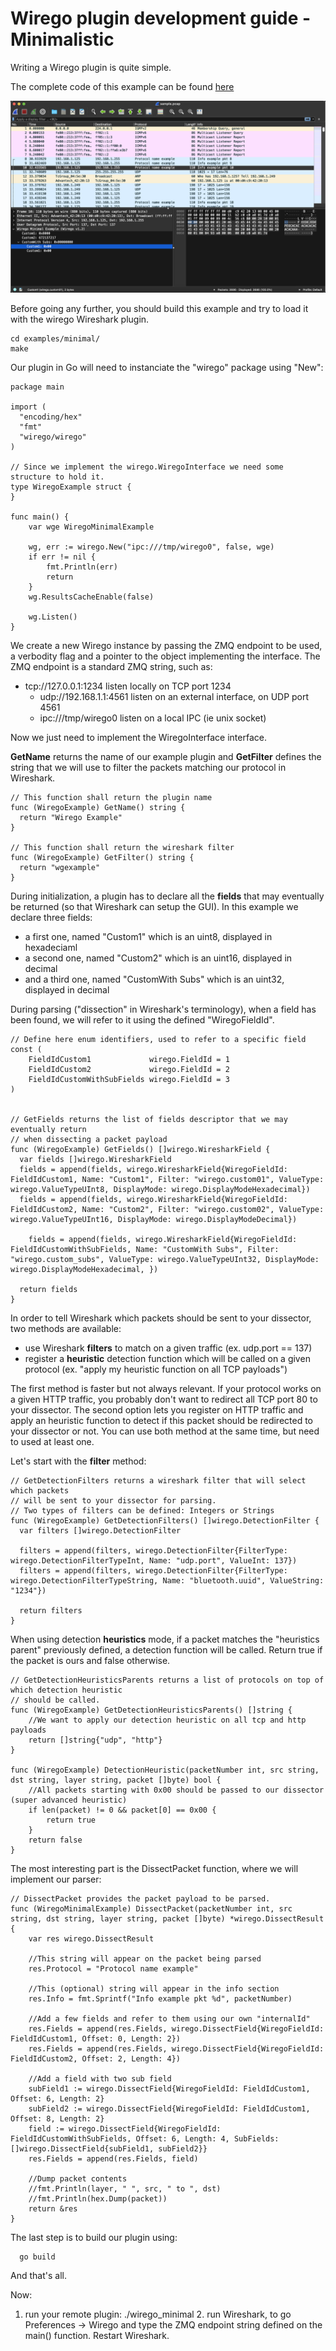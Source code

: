 # Wirego plugin development guide - Minimalistic

Writing a Wirego plugin is quite simple.

The complete code of this example can be found [here](./wirego_minimal.go)

![screenshot](./screenshot.png)


Before going any further, you should build this example and try to load it with the wirego Wireshark plugin.

    cd examples/minimal/
    make


Our plugin in Go will need to instanciate the "wirego" package using "New":

```golang
package main

import (
  "encoding/hex"
  "fmt"
  "wirego/wirego"
)

// Since we implement the wirego.WiregoInterface we need some structure to hold it.
type WiregoExample struct {
}

func main() {
	var wge WiregoMinimalExample

	wg, err := wirego.New("ipc:///tmp/wirego0", false, wge)
	if err != nil {
		fmt.Println(err)
		return
	}
	wg.ResultsCacheEnable(false)

	wg.Listen()
}
```

We create a new Wirego instance by passing the ZMQ endpoint to be used, a verbodity flag and a pointer to the object implementing the interface.
The ZMQ endpoint is a standard ZMQ string, such as:

  - tcp://127.0.0.1:1234  listen locally on TCP port 1234
	- udp://192.168.1.1:4561 listen on an external interface, on UDP port 4561
	- ipc:///tmp/wirego0 listen on a local IPC (ie unix socket)


Now we just need to implement the WiregoInterface interface.


**GetName** returns the name of our example plugin and **GetFilter** defines the string that we will use to filter the packets matching our protocol in Wireshark.


```golang
// This function shall return the plugin name
func (WiregoExample) GetName() string {
  return "Wirego Example"
}

// This function shall return the wireshark filter
func (WiregoExample) GetFilter() string {
  return "wgexample"
}
```

During initialization, a plugin has to declare all the **fields** that may eventually be returned (so that Wireshark can setup the GUI).
In this example we declare three fields:

  - a first one, named "Custom1" which is an uint8, displayed in hexadeciaml
  - a second one, named "Custom2" which is an uint16, displayed in decimal
  - and a third one, named "CustomWith Subs" which is an uint32, displayed in decimal

During parsing ("dissection" in Wireshark's terminology), when a field has been found, we will refer to it using the defined "WiregoFieldId".

```golang
// Define here enum identifiers, used to refer to a specific field
const (
	FieldIdCustom1             wirego.FieldId = 1
	FieldIdCustom2             wirego.FieldId = 2
	FieldIdCustomWithSubFields wirego.FieldId = 3
)


// GetFields returns the list of fields descriptor that we may eventually return
// when dissecting a packet payload
func (WiregoExample) GetFields() []wirego.WiresharkField {
  var fields []wirego.WiresharkField
  fields = append(fields, wirego.WiresharkField{WiregoFieldId: FieldIdCustom1, Name: "Custom1", Filter: "wirego.custom01", ValueType: wirego.ValueTypeUInt8, DisplayMode: wirego.DisplayModeHexadecimal})
  fields = append(fields, wirego.WiresharkField{WiregoFieldId: FieldIdCustom2, Name: "Custom2", Filter: "wirego.custom02", ValueType: wirego.ValueTypeUInt16, DisplayMode: wirego.DisplayModeDecimal})

	fields = append(fields, wirego.WiresharkField{WiregoFieldId: FieldIdCustomWithSubFields, Name: "CustomWith Subs", Filter: "wirego.custom_subs", ValueType: wirego.ValueTypeUInt32, DisplayMode: wirego.DisplayModeHexadecimal, })

  return fields
}
```


In order to tell Wireshark which packets should be sent to your dissector, two methods are available:

  - use Wireshark **filters** to match on a given traffic (ex. udp.port == 137)
  - register a **heuristic** detection function which will be called on a given protocol (ex. "apply my heuristic function on all TCP payloads")

The first method is faster but not always relevant. If your protocol works on a given HTTP traffic, you probably don't want to redirect all TCP port 80 to your dissector.
The second option lets you register on HTTP traffic and apply an heuristic function to detect if this packet should be redirected to your dissector or not.
You can use both method at the same time, but need to used at least one.

Let's start with the **filter** method:

```golang
// GetDetectionFilters returns a wireshark filter that will select which packets
// will be sent to your dissector for parsing.
// Two types of filters can be defined: Integers or Strings
func (WiregoExample) GetDetectionFilters() []wirego.DetectionFilter {
  var filters []wirego.DetectionFilter

  filters = append(filters, wirego.DetectionFilter{FilterType: wirego.DetectionFilterTypeInt, Name: "udp.port", ValueInt: 137})
  filters = append(filters, wirego.DetectionFilter{FilterType: wirego.DetectionFilterTypeString, Name: "bluetooth.uuid", ValueString: "1234"})

  return filters
}
```


When using detection **heuristics** mode, if a packet matches the "heuristics parent" previously defined, a detection function will be called. Return true if the packet is ours and false otherwise.

```golang
// GetDetectionHeuristicsParents returns a list of protocols on top of which detection heuristic
// should be called.
func (WiregoExample) GetDetectionHeuristicsParents() []string {
	//We want to apply our detection heuristic on all tcp and http payloads
	return []string{"udp", "http"}
}

func (WiregoExample) DetectionHeuristic(packetNumber int, src string, dst string, layer string, packet []byte) bool {
	//All packets starting with 0x00 should be passed to our dissector (super advanced heuristic)
	if len(packet) != 0 && packet[0] == 0x00 {
		return true
	}
	return false
}
```


The most interesting part is the DissectPacket function, where we will implement our parser:

```golang
// DissectPacket provides the packet payload to be parsed.
func (WiregoMinimalExample) DissectPacket(packetNumber int, src string, dst string, layer string, packet []byte) *wirego.DissectResult {
	var res wirego.DissectResult

	//This string will appear on the packet being parsed
	res.Protocol = "Protocol name example"

	//This (optional) string will appear in the info section
	res.Info = fmt.Sprintf("Info example pkt %d", packetNumber)

	//Add a few fields and refer to them using our own "internalId"
	res.Fields = append(res.Fields, wirego.DissectField{WiregoFieldId: FieldIdCustom1, Offset: 0, Length: 2})
	res.Fields = append(res.Fields, wirego.DissectField{WiregoFieldId: FieldIdCustom2, Offset: 2, Length: 4})

	//Add a field with two sub field
	subField1 := wirego.DissectField{WiregoFieldId: FieldIdCustom1, Offset: 6, Length: 2}
	subField2 := wirego.DissectField{WiregoFieldId: FieldIdCustom1, Offset: 8, Length: 2}
	field := wirego.DissectField{WiregoFieldId: FieldIdCustomWithSubFields, Offset: 6, Length: 4, SubFields: []wirego.DissectField{subField1, subField2}}
	res.Fields = append(res.Fields, field)

	//Dump packet contents
	//fmt.Println(layer, " ", src, " to ", dst)
	//fmt.Println(hex.Dump(packet))
	return &res
}
```

The last step is to build our plugin using:

      go build


And that's all.

Now:

  1. run your remote plugin: ./wirego_minimal
	2. run Wireshark, to go Preferences -> Wirego and type the ZMQ endpoint string defined on the main() function. Restart Wireshark.



